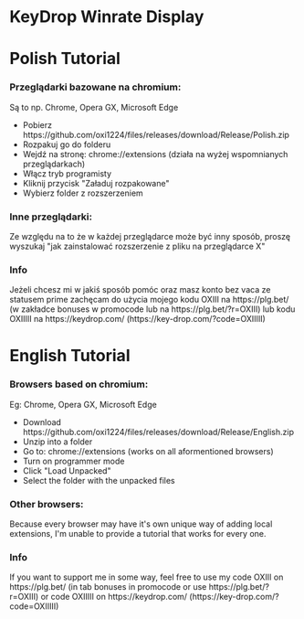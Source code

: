 <h1>KeyDrop Winrate Display</h1>

<h1>Polish Tutorial</h1>
<h3>Przeglądarki bazowane na chromium:</h3>
<p>Są to np. Chrome, Opera GX, Microsoft Edge
<ul>
<li>Pobierz https://github.com/oxi1224/files/releases/download/Release/Polish.zip</li>
<li>Rozpakuj go do folderu</li>
<li>Wejdź na stronę: chrome://extensions (działa na wyżej wspomnianych przeglądarkach)</li>
<li>Włącz tryb programisty</li>
<li>Kliknij przycisk "Załaduj rozpakowane"</li>
<li>Wybierz folder z rozszerzeniem</li>
</ul>
</p>
<h3>Inne przeglądarki:</h3>
<p>Ze względu na to że w każdej przeglądarce może być inny sposób, proszę wyszukaj "jak zainstalować rozszerzenie z pliku na przeglądarce X"</p>
<h3>Info</h3>
<p>Jeżeli chcesz mi w jakiś sposób pomóc oraz masz konto bez vaca ze statusem prime zachęcam do użycia mojego kodu OXIII na https://plg.bet/ (w zakładce bonuses w promocode lub na https://plg.bet/?r=OXIII) lub kodu OXIIIII na https://keydrop.com/ (https://key-drop.com/?code=OXIIIII)</p>

<h1>English Tutorial</h1>
<h3>Browsers based on chromium:</h3>
<p>Eg: Chrome, Opera GX, Microsoft Edge
<ul>
<li>Download https://github.com/oxi1224/files/releases/download/Release/English.zip</li>
<li>Unzip into a folder</li>
<li>Go to: chrome://extensions (works on all aformentioned browsers)</li>
<li>Turn on programmer mode</li>
<li>Click "Load Unpacked"</li>
<li>Select the folder with the unpacked files</li>
</ul>
</p>
<h3>Other browsers:</h3>
<p>Because every browser may have it's own unique way of adding local extensions, I'm unable to provide a tutorial that works for every one.</p>
<h3>Info</h3>
<p>If you want to support me in some way, feel free to use my code OXIII on https://plg.bet/ (in tab bonuses in promocode or use https://plg.bet/?r=OXIII) or code OXIIIII on https://keydrop.com/ (https://key-drop.com/?code=OXIIIII)</p>